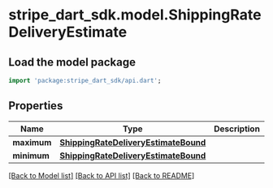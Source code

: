 # stripe_dart_sdk.model.ShippingRateDeliveryEstimate

## Load the model package
```dart
import 'package:stripe_dart_sdk/api.dart';
```

## Properties
Name | Type | Description | Notes
------------ | ------------- | ------------- | -------------
**maximum** | [**ShippingRateDeliveryEstimateBound**](ShippingRateDeliveryEstimateBound.md) |  | [optional] 
**minimum** | [**ShippingRateDeliveryEstimateBound**](ShippingRateDeliveryEstimateBound.md) |  | [optional] 

[[Back to Model list]](../README.md#documentation-for-models) [[Back to API list]](../README.md#documentation-for-api-endpoints) [[Back to README]](../README.md)


